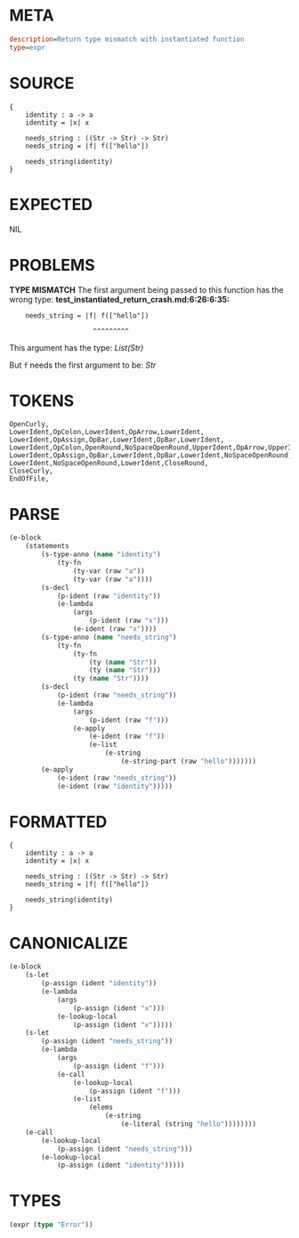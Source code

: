 # META
~~~ini
description=Return type mismatch with instantiated function
type=expr
~~~
# SOURCE
~~~roc
{
    identity : a -> a
    identity = |x| x

    needs_string : ((Str -> Str) -> Str)
    needs_string = |f| f(["hello"])

    needs_string(identity)
}
~~~
# EXPECTED
NIL
# PROBLEMS
**TYPE MISMATCH**
The first argument being passed to this function has the wrong type:
**test_instantiated_return_crash.md:6:26:6:35:**
```roc
    needs_string = |f| f(["hello"])
```
                         ^^^^^^^^^

This argument has the type:
    _List(Str)_

But `f` needs the first argument to be:
    _Str_

# TOKENS
~~~zig
OpenCurly,
LowerIdent,OpColon,LowerIdent,OpArrow,LowerIdent,
LowerIdent,OpAssign,OpBar,LowerIdent,OpBar,LowerIdent,
LowerIdent,OpColon,OpenRound,NoSpaceOpenRound,UpperIdent,OpArrow,UpperIdent,CloseRound,OpArrow,UpperIdent,CloseRound,
LowerIdent,OpAssign,OpBar,LowerIdent,OpBar,LowerIdent,NoSpaceOpenRound,OpenSquare,StringStart,StringPart,StringEnd,CloseSquare,CloseRound,
LowerIdent,NoSpaceOpenRound,LowerIdent,CloseRound,
CloseCurly,
EndOfFile,
~~~
# PARSE
~~~clojure
(e-block
	(statements
		(s-type-anno (name "identity")
			(ty-fn
				(ty-var (raw "a"))
				(ty-var (raw "a"))))
		(s-decl
			(p-ident (raw "identity"))
			(e-lambda
				(args
					(p-ident (raw "x")))
				(e-ident (raw "x"))))
		(s-type-anno (name "needs_string")
			(ty-fn
				(ty-fn
					(ty (name "Str"))
					(ty (name "Str")))
				(ty (name "Str"))))
		(s-decl
			(p-ident (raw "needs_string"))
			(e-lambda
				(args
					(p-ident (raw "f")))
				(e-apply
					(e-ident (raw "f"))
					(e-list
						(e-string
							(e-string-part (raw "hello")))))))
		(e-apply
			(e-ident (raw "needs_string"))
			(e-ident (raw "identity")))))
~~~
# FORMATTED
~~~roc
{
	identity : a -> a
	identity = |x| x

	needs_string : ((Str -> Str) -> Str)
	needs_string = |f| f(["hello"])

	needs_string(identity)
}
~~~
# CANONICALIZE
~~~clojure
(e-block
	(s-let
		(p-assign (ident "identity"))
		(e-lambda
			(args
				(p-assign (ident "x")))
			(e-lookup-local
				(p-assign (ident "x")))))
	(s-let
		(p-assign (ident "needs_string"))
		(e-lambda
			(args
				(p-assign (ident "f")))
			(e-call
				(e-lookup-local
					(p-assign (ident "f")))
				(e-list
					(elems
						(e-string
							(e-literal (string "hello"))))))))
	(e-call
		(e-lookup-local
			(p-assign (ident "needs_string")))
		(e-lookup-local
			(p-assign (ident "identity")))))
~~~
# TYPES
~~~clojure
(expr (type "Error"))
~~~
